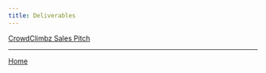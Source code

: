 ```yaml
---
title: Deliverables
---
```


[CrowdClimbz Sales Pitch](https://docs.google.com/presentation/d/1LcNGGfXhuGnWuDd3fmhhk--ozhqIPDAHpve_cclkXJs/edit?usp=sharing)


---
[Home](https://cbgulsby.github.io/CrowdClimbz/)
